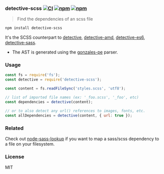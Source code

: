 ### detective-scss [![CI](https://img.shields.io/github/workflow/status/dependents/node-detective-scss/CI/main?label=CI&logo=github)](https://github.com/dependents/node-detective-scss/actions/workflows/ci.yml?query=branch%3Amain) [![npm](https://img.shields.io/npm/v/detective-scss)](https://www.npmjs.com/package/detective-scss) [![npm](https://img.shields.io/npm/dm/detective-scss)](https://www.npmjs.com/package/detective-scss)

> Find the dependencies of an scss file

```sh
npm install detective-scss
```

It's the SCSS counterpart to [detective](https://github.com/substack/node-detective), [detective-amd](https://github.com/dependents/node-detective-amd), [detective-es6](https://github.com/dependents/node-detective-es6), [detective-sass](https://github.com/dependents/node-detective-sass).

* The AST is generated using the [gonzales-pe](https://github.com/tonyganch/gonzales-pe) parser.

### Usage

```js
const fs = require('fs');
const detective = require('detective-scss');

const content = fs.readFileSync('styles.scss', 'utf8');

// list of imported file names (ex: '_foo.scss', '_foo', etc)
const dependencies = detective(content);

// or to also detect any url() references to images, fonts, etc.
const allDependencies = detective(content, { url: true });
```

### Related

Check out [node-sass-lookup](https://github.com/dependents/node-sass-lookup) if you want to map a sass/scss dependency to a file on your filesystem.

### License

MIT
